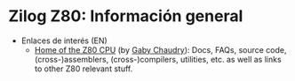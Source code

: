 # Zilog Z80: Información general

* Enlaces de interés (EN)
    * [Home of the Z80 CPU](http://www.z80.info/) (by [Gaby Chaudry](http://www.z80.info/contact.htm)): Docs, FAQs, source code, (cross-)assemblers, (cross-)compilers, utilities, etc. as well as links to other Z80 relevant stuff.
